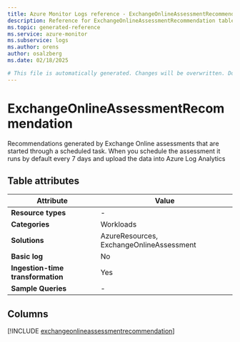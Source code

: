 ```yaml
---
title: Azure Monitor Logs reference - ExchangeOnlineAssessmentRecommendation
description: Reference for ExchangeOnlineAssessmentRecommendation table in Azure Monitor Logs.
ms.topic: generated-reference
ms.service: azure-monitor
ms.subservice: logs
ms.author: orens
author: osalzberg
ms.date: 02/18/2025

# This file is automatically generated. Changes will be overwritten. Do not change this file directly.
---
```


# ExchangeOnlineAssessmentRecommendation

Recommendations generated by Exchange Online assessments that are started through a scheduled task. When you schedule the assessment it runs by default every 7 days and upload the data into Azure Log Analytics


## Table attributes

|Attribute|Value|
|---|---|
|**Resource types**|-|
|**Categories**|Workloads|
|**Solutions**| AzureResources, ExchangeOnlineAssessment|
|**Basic log**|No|
|**Ingestion-time transformation**|Yes|
|**Sample Queries**|-|



## Columns
  
[!INCLUDE [exchangeonlineassessmentrecommendation](~/reusable-content/ce-skilling/azure/includes/azure-monitor/reference/tables/exchangeonlineassessmentrecommendation-include.md)]
